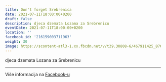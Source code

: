 ```yaml
---
title: Don't forget Srebrenica
date: 2021-07-11T18:00:00+0200
draft: false
description: djeca dzemata Lozana za Srebrenicu
eventDate: 2021-07-11T18:00:00+0200
location: ''
facebook_id: '216159003711963'
weight: 30
image: https://scontent-atl3-1.xx.fbcdn.net/v/t39.30808-6/467911425_8702124949883247_8451066247417132989_n.jpg?_nc_cat=103&ccb=1-7&_nc_sid=9e60e4&_nc_eui2=AeGxBM5gmFoBDnSrQC1cOb3STHlsLy7Cd4JMeWwvLsJ3ggEqyGsB_zl-XvvPGWy8f0UPzzWjAuO3Zv4k3PBjBnj3&_nc_ohc=xzhIFcGhhzgQ7kNvwH0vbct&_nc_oc=AdlSAyN_wcL9FVQ60E2iS9JNGgW-cyk2urMqZoACPRAl9-7tVeTigfpsFe3rFNtvu38&_nc_zt=23&_nc_ht=scontent-atl3-1.xx&edm=ABTKTjYEAAAA&_nc_gid=l972pGkTW-4pC7gElJK0GA&oh=00_AfEs96GY17ABFR5UKB3gb9Uhji7zT6w-xo1S957mz0syIQ&oe=681A2359
---
```


djeca dzemata Lozana za Srebrenicu

---

Više informacija na [Facebook-u](https://facebook.com/events/216159003711963)